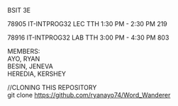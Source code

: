 BSIT 3E<br>

78905 IT-INTPROG32 LEC TTH 1:30 PM - 2:30 PM 219<br>

78916 IT-INTPROG32 LAB TTH 3:00 PM - 4:30 PM 803<br>


MEMBERS:<br>
AYO, RYAN<br>
BESIN, JENEVA<br>
HEREDIA, KERSHEY


//CLONING THIS REPOSITORY<br>
git clone https://github.com/ryanayo74/Word_Wanderer<br>
